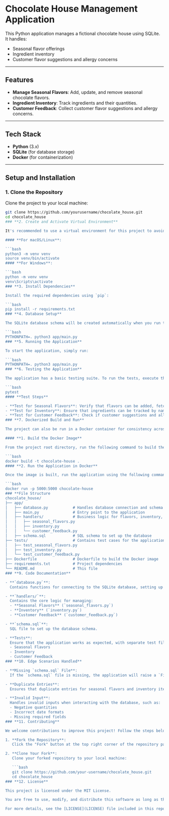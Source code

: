 # Chocolate House Management Application

This Python application manages a fictional chocolate house using SQLite. It handles:
- Seasonal flavor offerings
- Ingredient inventory
- Customer flavor suggestions and allergy concerns

---

## **Features**
- **Manage Seasonal Flavors**: Add, update, and remove seasonal chocolate flavors.
- **Ingredient Inventory**: Track ingredients and their quantities.
- **Customer Feedback**: Collect customer flavor suggestions and allergy concerns.

---

## **Tech Stack**
- **Python** (3.x)
- **SQLite** (for database storage)
- **Docker** (for containerization)

---

## **Setup and Installation**

### **1. Clone the Repository**

Clone the project to your local machine:

```bash
git clone https://github.com/yourusername/chocolate_house.git
cd chocolate_house
### **2. Create and Activate Virtual Environment**

It's recommended to use a virtual environment for this project to avoid dependency conflicts.

#### **For macOS/Linux**:

```bash
python3 -m venv venv
source venv/bin/activate
#### **For Windows**:

```bash
python -m venv venv
venv\Scripts\activate
### **3. Install Dependencies**

Install the required dependencies using `pip`:

```bash
pip install -r requirements.txt
### **4. Database Setup**

The SQLite database schema will be created automatically when you run the application. If you want to manually initialize the database schema, run the following command:

```bash
PYTHONPATH=. python3 app/main.py
### **5. Running the Application**

To start the application, simply run:

```bash
PYTHONPATH=. python3 app/main.py
### **6. Testing the Application**

The application has a basic testing suite. To run the tests, execute the following command:

```bash
pytest
#### **Test Steps**

- **Test for Seasonal Flavors**: Verify that flavors can be added, fetched, and removed from the database.
- **Test for Inventory**: Ensure that ingredients can be tracked by name, quantity, and unit.
- **Test for Customer Feedback**: Check if customer suggestions and allergy concerns are properly stored and retrieved.
### **7. Dockerized Build and Run**

The project can also be run in a Docker container for consistency across different environments.

#### **1. Build the Docker Image**

From the project root directory, run the following command to build the Docker image:

```bash
docker build -t chocolate-house .
#### **2. Run the Application in Docker**

Once the image is built, run the application using the following command:

```bash
docker run -p 5000:5000 chocolate-house
### **File Structure
chocolate_house/
├── app/
│   ├── database.py           # Handles database connection and schema setup
│   ├── main.py               # Entry point to the application
│   ├── handlers/             # Business logic for flavors, inventory, and feedback
│   │   ├── seasonal_flavors.py
│   │   ├── inventory.py
│   │   └── customer_feedback.py
│   ├── schema.sql            # SQL schema to set up the database
├── tests/                    # Contains test cases for the application
│   ├── test_seasonal_flavors.py
│   ├── test_inventory.py
│   └── test_customer_feedback.py
├── Dockerfile                # Dockerfile to build the Docker image
├── requirements.txt          # Project dependencies
└── README.md                 # This file
### **9. Code Documentation**

- **`database.py`**:  
  Contains functions for connecting to the SQLite database, setting up tables from `schema.sql`, and performing database operations.

- **`handlers/`**:  
  Contains the core logic for managing:
  - **Seasonal Flavors** (`seasonal_flavors.py`)
  - **Inventory** (`inventory.py`)
  - **Customer Feedback** (`customer_feedback.py`)

- **`schema.sql`**:  
  SQL file to set up the database schema.

- **Tests**:  
  Ensure that the application works as expected, with separate test files for:
  - Seasonal Flavors
  - Inventory
  - Customer Feedback
### **10. Edge Scenarios Handled**

- **Missing `schema.sql` File**:  
  If the `schema.sql` file is missing, the application will raise a `FileNotFoundError` and notify the user.

- **Duplicate Entries**:  
  Ensures that duplicate entries for seasonal flavors and inventory items are not allowed.

- **Invalid Input**:  
  Handles invalid inputs when interacting with the database, such as:
  - Negative quantities
  - Incorrect date formats
  - Missing required fields
### **11. Contributing**

We welcome contributions to improve this project! Follow the steps below to contribute:

1. **Fork the Repository**:  
   Click the "Fork" button at the top right corner of the repository page to create your copy of the repository.

2. **Clone Your Fork**:  
   Clone your forked repository to your local machine:

   ```bash
   git clone https://github.com/your-username/chocolate_house.git
   cd chocolate_house
### **12. License**

This project is licensed under the MIT License.  

You are free to use, modify, and distribute this software as long as the original license is included in any distributions or derivative works.  

For more details, see the [LICENSE](LICENSE) file included in this repository.
